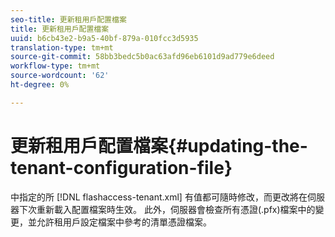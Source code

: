 ```yaml
---
seo-title: 更新租用戶配置檔案
title: 更新租用戶配置檔案
uuid: b6cb43e2-b9a5-40bf-879a-010fcc3d5935
translation-type: tm+mt
source-git-commit: 58bb3bedc5b0ac63afd96eb6101d9ad779e6deed
workflow-type: tm+mt
source-wordcount: '62'
ht-degree: 0%

---
```



# 更新租用戶配置檔案{#updating-the-tenant-configuration-file}

中指定的所 [!DNL flashaccess-tenant.xml] 有值都可隨時修改，而更改將在伺服器下次重新載入配置檔案時生效。 此外，伺服器會檢查所有憑證(.pfx)檔案中的變更，並允許租用戶設定檔案中參考的清單憑證檔案。

